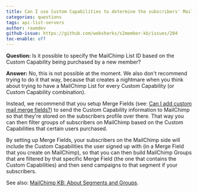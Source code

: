 ```yaml
---
title: Can I use Custom Capabilities to determine the subscribers' MailChimp List?
categories: questions
tags: api-list-servers
author: raamdev
github-issue: https://github.com/websharks/s2member-kb/issues/204
toc-enable: off
---
```


**Question:** Is it possible to specify the MailChimp List ID based on the Custom Capability being purchased by a new member?

**Answer:** No, this is not possible at the moment. We also don't recommend trying to do it that way, because that creates a nightmare when you think about trying to have a MailChimp List for every Custom Capability (or Custom Capability combination). 

Instead, we recommend that you setup Merge Fields (see: [Can I add custom mail merge fields?](http://s2member.com/kb-article/can-i-add-custom-mail-merge-fields/)) to send the Custom Capability information to MailChimp so that they're stored on the subscribers profile over there. That way you can then filter groups of subscribers on MailChimp based on the Custom Capabilities that certain users purchased.

By setting up Merge Fields, your subscribers on the MailChimp side will include the Custom Capabilities the user signed up with (in a Merge Field that you create on MailChimp), so that you can then build MailChimp Groups that are filtered by that specific Merge Field (the one that contains the Custom Capabilities) and then send campaigns to that segment if your subscribers. 

See also: [MailChimp KB: About Segments and Groups](http://kb.mailchimp.com/lists/groups-and-segments/about-segments-and-groups).
